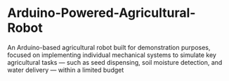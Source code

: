# Arduino-Powered-Agricultural-Robot
An Arduino-based agricultural robot built for demonstration purposes, focused on implementing individual mechanical systems to simulate key agricultural tasks — such as seed dispensing, soil moisture detection, and water delivery — within a limited budget
